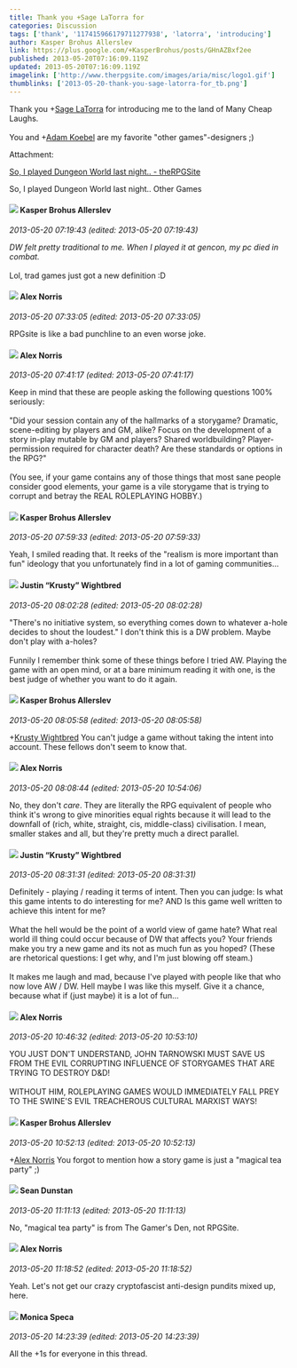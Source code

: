 ```yaml
---
title: Thank you +Sage LaTorra for
categories: Discussion
tags: ['thank', '117415966179711277938', 'latorra', 'introducing']
author: Kasper Brohus Allerslev
link: https://plus.google.com/+KasperBrohus/posts/GHnAZBxf2ee
published: 2013-05-20T07:16:09.119Z
updated: 2013-05-20T07:16:09.119Z
imagelink: ['http://www.therpgsite.com/images/aria/misc/logo1.gif']
thumblinks: ['2013-05-20-thank-you-sage-latorra-for_tb.png']
---
```


Thank you <span class="proflinkWrapper"><span class="proflinkPrefix">+</span><a class="proflink" href="https://plus.google.com/117415966179711277938" oid="117415966179711277938">Sage LaTorra</a></span> for introducing me to the land of Many Cheap Laughs.<br /><br />You and <span class="proflinkWrapper"><span class="proflinkPrefix">+</span><a class="proflink" href="https://plus.google.com/112484087750169360510" oid="112484087750169360510">Adam Koebel</a></span> are my favorite &quot;other games&quot;-designers ;)


Attachment:

<a href='http://www.therpgsite.com/showthread.php?t=26111'> So, I played Dungeon World last night.. - theRPGSite</a>


 So, I played Dungeon World last night.. Other Games
<div id='comment z135trlycwnoejh2v221x3lpzuifsd2fi'>
  <h4><img src='{{site.baseurl}}//images/avatars/110937611143261107555_photo.jpg'> Kasper Brohus Allerslev</h4>
      <p><cite>2013-05-20 07:19:43 (edited: 2013-05-20 07:19:43)</cite></p>
        <p><i>DW felt pretty traditional to me. When I played it at gencon, my pc died in combat.</i><br /><br />Lol, trad games just got a new definition :D</p>
</div>
        

<div id='comment z135trlycwnoejh2v221x3lpzuifsd2fi'>
  <h4><img src='{{site.baseurl}}//images/avatars/112750659160242168572_photo.jpg'> Alex Norris</h4>
      <p><cite>2013-05-20 07:33:05 (edited: 2013-05-20 07:33:05)</cite></p>
        <p>RPGsite is like a bad punchline to an even worse joke.</p>
</div>
        

<div id='comment z135trlycwnoejh2v221x3lpzuifsd2fi'>
  <h4><img src='{{site.baseurl}}//images/avatars/112750659160242168572_photo.jpg'> Alex Norris</h4>
      <p><cite>2013-05-20 07:41:17 (edited: 2013-05-20 07:41:17)</cite></p>
        <p>Keep in mind that these are people asking the following questions 100% seriously:<br /><br />&quot;Did your session contain any of the hallmarks of a storygame? Dramatic, scene-editing by players and GM, alike? Focus on the development of a story in-play mutable by GM and players? Shared worldbuilding? Player-permission required for character death? Are these standards or options in the RPG?&quot;<br /><br />(You see, if your game contains any of those things that most sane people consider good elements, your game is a vile storygame that is trying to corrupt and betray the REAL ROLEPLAYING HOBBY.)</p>
</div>
        

<div id='comment z135trlycwnoejh2v221x3lpzuifsd2fi'>
  <h4><img src='{{site.baseurl}}//images/avatars/110937611143261107555_photo.jpg'> Kasper Brohus Allerslev</h4>
      <p><cite>2013-05-20 07:59:33 (edited: 2013-05-20 07:59:33)</cite></p>
        <p>Yeah, I smiled reading that. It reeks of the &quot;realism is more important than fun&quot; ideology that you unfortunately find in a lot of gaming communities...</p>
</div>
        

<div id='comment z135trlycwnoejh2v221x3lpzuifsd2fi'>
  <h4><img src='{{site.baseurl}}//images/avatars/116619544191940331555_photo.jpg'> Justin “Krusty” Wightbred</h4>
      <p><cite>2013-05-20 08:02:28 (edited: 2013-05-20 08:02:28)</cite></p>
        <p>&quot;There&#39;s no initiative system, so everything comes down to whatever a-hole decides to shout the loudest.&quot; I don&#39;t think this is a DW problem. Maybe don&#39;t play with a-holes?<br /><br />Funnily I remember think some of these things before I tried AW. Playing the game with an open mind, or at a bare minimum reading it with one, is the best judge of whether you want to do it again.</p>
</div>
        

<div id='comment z135trlycwnoejh2v221x3lpzuifsd2fi'>
  <h4><img src='{{site.baseurl}}//images/avatars/110937611143261107555_photo.jpg'> Kasper Brohus Allerslev</h4>
      <p><cite>2013-05-20 08:05:58 (edited: 2013-05-20 08:05:58)</cite></p>
        <p><span class="proflinkWrapper"><span class="proflinkPrefix">+</span><a class="proflink" href="https://plus.google.com/116619544191940331555" oid="116619544191940331555">Krusty Wightbred</a></span> You can&#39;t judge a game without taking the intent into account. These fellows don&#39;t seem to know that.</p>
</div>
        

<div id='comment z135trlycwnoejh2v221x3lpzuifsd2fi'>
  <h4><img src='{{site.baseurl}}//images/avatars/112750659160242168572_photo.jpg'> Alex Norris</h4>
      <p><cite>2013-05-20 08:08:44 (edited: 2013-05-20 10:54:06)</cite></p>
        <p>No, they don&#39;t <i>care</i>. They are literally the RPG equivalent of people who think it&#39;s wrong to give minorities equal rights because it will lead to the downfall of (rich, white, straight, cis, middle-class) civilisation. I mean, smaller stakes and all, but they&#39;re pretty much a direct parallel.</p>
</div>
        

<div id='comment z135trlycwnoejh2v221x3lpzuifsd2fi'>
  <h4><img src='{{site.baseurl}}//images/avatars/116619544191940331555_photo.jpg'> Justin “Krusty” Wightbred</h4>
      <p><cite>2013-05-20 08:31:31 (edited: 2013-05-20 08:31:31)</cite></p>
        <p>Definitely - playing / reading it terms of intent. Then you can judge: Is what this game intents to do interesting for me? AND Is this game well written to achieve this intent for me?<br /><br />What the hell would be the point of a world view of game hate? What real world ill thing could occur because of DW that affects you? Your friends make you try a new game and its not as much fun as you hoped? (These are rhetorical questions: I get why, and I&#39;m just blowing off steam.)<br /><br />It makes me laugh and mad, because I&#39;ve played with people like that who now love AW / DW. Hell maybe I was like this myself. Give it a chance, because what if (just maybe) it is a lot of fun...</p>
</div>
        

<div id='comment z135trlycwnoejh2v221x3lpzuifsd2fi'>
  <h4><img src='{{site.baseurl}}//images/avatars/112750659160242168572_photo.jpg'> Alex Norris</h4>
      <p><cite>2013-05-20 10:46:32 (edited: 2013-05-20 10:53:10)</cite></p>
        <p>YOU JUST DON&#39;T UNDERSTAND, JOHN TARNOWSKI MUST SAVE US FROM THE EVIL CORRUPTING INFLUENCE OF STORYGAMES THAT ARE TRYING TO DESTROY D&amp;D!<br /><br />WITHOUT HIM, ROLEPLAYING GAMES WOULD IMMEDIATELY FALL PREY TO THE SWINE&#39;S EVIL TREACHEROUS CULTURAL MARXIST WAYS!</p>
</div>
        

<div id='comment z135trlycwnoejh2v221x3lpzuifsd2fi'>
  <h4><img src='{{site.baseurl}}//images/avatars/110937611143261107555_photo.jpg'> Kasper Brohus Allerslev</h4>
      <p><cite>2013-05-20 10:52:13 (edited: 2013-05-20 10:52:13)</cite></p>
        <p><span class="proflinkWrapper"><span class="proflinkPrefix">+</span><a class="proflink" href="https://plus.google.com/112750659160242168572" oid="112750659160242168572">Alex Norris</a></span> You forgot to mention how a story game is just a &quot;magical tea party&quot; ;)</p>
</div>
        

<div id='comment z135trlycwnoejh2v221x3lpzuifsd2fi'>
  <h4><img src='{{site.baseurl}}//images/avatars/109563461718222144273_photo.jpg'> Sean Dunstan</h4>
      <p><cite>2013-05-20 11:11:13 (edited: 2013-05-20 11:11:13)</cite></p>
        <p>No, &quot;magical tea party&quot; is from The Gamer&#39;s Den, not RPGSite.</p>
</div>
        

<div id='comment z135trlycwnoejh2v221x3lpzuifsd2fi'>
  <h4><img src='{{site.baseurl}}//images/avatars/112750659160242168572_photo.jpg'> Alex Norris</h4>
      <p><cite>2013-05-20 11:18:52 (edited: 2013-05-20 11:18:52)</cite></p>
        <p>Yeah. Let&#39;s not get our crazy cryptofascist anti-design pundits mixed up, here.</p>
</div>
        

<div id='comment z135trlycwnoejh2v221x3lpzuifsd2fi'>
  <h4><img src='{{site.baseurl}}//images/avatars/116113976343929030623_photo.jpg'> Monica Speca</h4>
      <p><cite>2013-05-20 14:23:39 (edited: 2013-05-20 14:23:39)</cite></p>
        <p>All the +1s for everyone in this thread.</p>
</div>
        